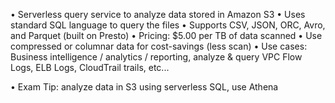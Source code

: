 • Serverless query service to analyze data stored in Amazon S3
• Uses standard SQL language to query the files
• Supports CSV, JSON, ORC, Avro, and Parquet (built on Presto)
• Pricing: $5.00 per TB of data scanned
• Use compressed or columnar data for cost-savings (less scan)
• Use cases: Business intelligence / analytics / reporting, analyze & query VPC Flow Logs, ELB Logs, CloudTrail trails, etc...

• Exam Tip: analyze data in S3 using serverless SQL, use Athena